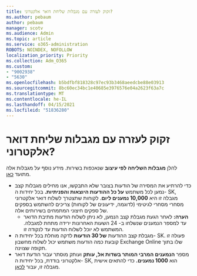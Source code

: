 ```yaml
---
title: זקוק לעזרה עם מגבלות שליחת דואר אלקטרוני?
ms.author: pebaum
author: pebaum
manager: scotv
ms.audience: Admin
ms.topic: article
ms.service: o365-administration
ROBOTS: NOINDEX, NOFOLLOW
localization_priority: Priority
ms.collection: Adm_O365
ms.custom:
- "9002938"
- "5630"
ms.openlocfilehash: b5bdfbf818328c97ec93b3468aeedcbe88e03913
ms.sourcegitcommit: 8bc60ec34bc1e40685e3976576e04a2623f63a7c
ms.translationtype: MT
ms.contentlocale: he-IL
ms.lasthandoff: 04/15/2021
ms.locfileid: "51836280"
---
```

# <a name="need-help-with-email-sending-limits"></a>זקוק לעזרה עם מגבלות שליחת דואר אלקטרוני?

להלן **מגבלות השליחה לפי עיצוב** שנאכפות בשירות. מידע נוסף על מגבלות אלה מתועד [כאן](https://docs.microsoft.com/office365/servicedescriptions/exchange-online-service-description/exchange-online-limits#receiving-and-sending-limits).

- כדי להרתיע את המסירה של הודעות בצובר שלא התבקשו, אנו מחילים מגבלות קצב נמען לכל משתמש **על כל ההודעות היוצאות והפניתיות.** בכל יחידות ה- SK, מגבלה זו היא **10,000 נמענים ליום**.  לקוחות שתצטרך לשלוח דואר אלקטרוני מסחרי מסחרי לגיטימי (לדוגמה, ידיעונים של לקוחות) צריכים להשתמש בספקים של ספקים חיצוני המתמחים בשירותים אלה.
    - **הערה:** לאחר הגעת מגבלת קצב הנמען, לא ניתן לשלוח הודעות מתיבת הדואר עד למספר הנמענים שנשלחו ב- 24 השעות האחרונות ירידה מתחת למגבלה. המשתמש לא יוכל לשלוח הודעות עד לנקודה זו.
- מגבלת קצב ההודעות **של 30 הודעות** לדקה מוחלת בכל יחידות ה- SK. פעולה זו קובעת כמה הודעות משתמש יכול לשלוח מחשבון Exchange Online שלו בתוך תקופה שצוינה.
- מספר **הנמענים המרבי המותר בשדות אל, עותק** ועותק מוסתר עבור הודעת דואר אלקטרוני בודדת, בכל יחידות ה- SK, הוא **1000 נמענים.** כדי להתאים אישית מגבלה זו, עבור [לכאן](https://techcommunity.microsoft.com/t5/exchange-team-blog/customizable-recipient-limits-in-office-365/ba-p/1183228).
